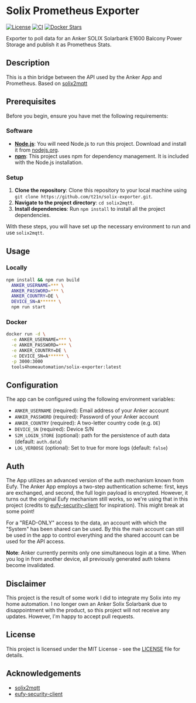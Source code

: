 # Solix Prometheus Exporter



[![License](https://img.shields.io/github/license/t21n/solix-exporter.svg)](LICENSE)
[![CI](https://github.com/t21n/solix-exporter/actions/workflows/build.yml/badge.svg)](https://github.com/t21n/solix-exporter/actions/workflows/build.yml)
[![Docker Stars](https://img.shields.io/docker/stars/tools4homeautomation/solix-exporter.svg)](https://hub.docker.com/r/tools4homeautomation/solix-exporter)

Exporter to poll data for an Anker SOLIX Solarbank E1600 Balcony Power Storage and publish it as Prometheus Stats.

## Description
This is a thin bridge between the API used by the Anker App and Prometheus. Based on [solix2mqtt](https://github.com/t21n/solix-exporter)

## Prerequisites

Before you begin, ensure you have met the following requirements:

### Software
- **[Node.js](https://nodejs.org/)**: You will need Node.js to run this project. Download and install it from [nodejs.org](https://nodejs.org/).
- **[npm](https://www.npmjs.com/)**: This project uses npm for dependency management. It is included with the Node.js installation.

### Setup
1. **Clone the repository**: Clone this repository to your local machine using `git clone https://github.com/t21n/solix-exporter.git`.
2. **Navigate to the project directory**: `cd solix2mqtt`.
3. **Install dependencies**: Run `npm install` to install all the project dependencies.

With these steps, you will have set up the necessary environment to run and use `solix2mqtt`.

## Usage
### Locally
```bash
npm install && npm run build
  ANKER_USERNAME=*** \
  ANKER_PASSWORD=*** \
  ANKER_COUNTRY=DE \
  DEVICE_SN=A****** \
  npm run start
```

### Docker
```bash
docker run -d \
  -e ANKER_USERNAME=*** \
  -e ANKER_PASSWORD=*** \
  -e ANKER_COUNTRY=DE \
  -e DEVICE_SN=A****** \
  -p 3000:3000
  tools4homeautomation/solix-exporter:latest
```

## Configuration
The app can be configured using the following environment variables:

- `ANKER_USERNAME` (required): Email address of your Anker account
- `ANKER_PASSWORD` (required): Password of your Anker account
- `ANKER_COUNTRY` (required): A two-letter country code (e.g. `DE`)
- `DEVICE_SN` (required): Device S/N
- `S2M_LOGIN_STORE` (optional): path for the persistence of auth data (default: `auth.data`)
- `LOG_VERBOSE` (optional): Set to true for more logs (default: `false`)

## Auth

The App utilizes an advanced version of the auth mechanism known from Eufy. The Anker App employs a two-step authentication scheme: first, keys are exchanged, and second, the full login payload is encrypted. However, it turns out the original Eufy mechanism still works, so we're using that in this project (credits to [eufy-security-client](https://github.com/bropat/eufy-security-client) for inspiration). This might break at some point!

For a "READ-ONLY" access to the data, an account with which the "System" has been shared can be used. By this the main account can still be used in the app to control everything and the shared account can be used for the API access.

**Note**: Anker currently permits only one simultaneous login at a time. When you log in from another device, all previously generated auth tokens become invalidated.

## Disclaimer
This project is the result of some work I did to integrate my Solix into my home automation. I no longer own an Anker Solix Solarbank due to disappointment with the product, so this project will not receive any updates. However, I'm happy to accept pull requests.

## License

This project is licensed under the MIT License - see the [LICENSE](LICENSE) file for details.

## Acknowledgements
- [solix2mqtt](https://github.com/SteiniZuHaus/Solix2)
- [eufy-security-client](https://github.com/bropat/eufy-security-client)
